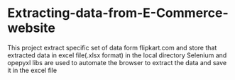 # Extracting-data-from-E-Commerce-website
This project extract specific set of data form flipkart.com and store that extracted data in excel file(.xlsx format) in the local directory
Selenium and opepyxl libs are used to automate the browser to extract the data and save it in the excel file
